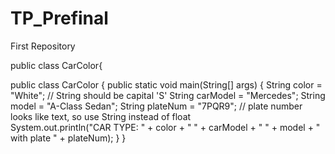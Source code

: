 # TP_Prefinal
First Repository

public class CarColor{

public class CarColor {
    public static void main(String[] args) {
        String color = "White";         // String should be capital 'S'
        String carModel = "Mercedes";
        String model = "A-Class Sedan";
        String plateNum = "7PQR9";     // plate number looks like text, so use String instead of float   
        System.out.println("CAR TYPE: " + color + " " + carModel + " " + model + " with plate " + plateNum);
   }
}
